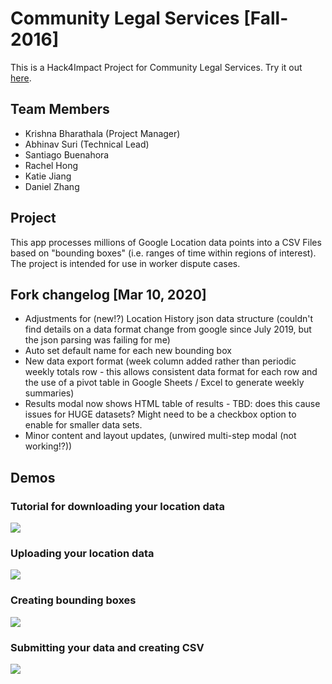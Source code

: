 # Community Legal Services [Fall-2016]

This is a Hack4Impact Project for Community Legal Services. Try it out [here](http://hack4impact.github.io/cls).

## Team Members
* Krishna Bharathala (Project Manager)
* Abhinav Suri (Technical Lead)
* Santiago Buenahora
* Rachel Hong
* Katie Jiang
* Daniel Zhang

## Project

This app processes millions of Google Location data points into a CSV Files based on "bounding boxes" (i.e. ranges of time within regions of interest). The project is intended for use in worker dispute cases.

## Fork changelog [Mar 10, 2020]

* Adjustments for (new!?) Location History json data structure (couldn't find details on a data format change from google since July 2019, but the json parsing was failing for me)
* Auto set default name for each new bounding box
* New data export format (week column added rather than periodic weekly totals row - this allows consistent data format for each row and the use of a pivot table in Google Sheets / Excel to generate weekly summaries)
* Results modal now shows HTML table of results - TBD: does this cause issues for HUGE datasets? Might need to be a checkbox option to enable for smaller data sets.
* Minor content and layout updates, (unwired multi-step modal (not working!?))

## Demos

### Tutorial for downloading your location data
![](media/tutorial.gif)

### Uploading your location data
![](media/upload.gif)

### Creating bounding boxes
![](media/bounding_box.gif)

### Submitting your data and creating CSV
![](media/submit_csv.gif)



